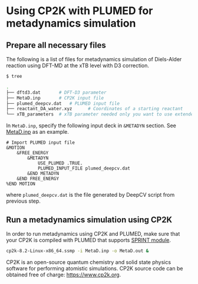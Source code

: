 # Using CP2K with PLUMED for metadynamics simulation

## Prepare all necessary files

The following is a list of files for metadynamics simulation of Diels-Alder reaction using DFT-MD
at the xTB level with D3 correction.

```sh
$ tree

.
├── dftd3.dat       # DFT-D3 parameter
├── MetaD.inp       # CP2K input file
├── plumed_deepcv.dat   # PLUMED input file
├── reactant_DA_water.xyz      # Coordinates of a starting reactant
└── xTB_parameters  # xTB parameter needed only you want to use extended Tight binding
```

In `MetaD.inp`, specify the following input deck in `&METADYN` section.
See [MetaD.inp](https://gitlab.uzh.ch/lubergroup/deepcv/-/blob/master/input/MetaD.inp) as an example.

```
# Import PLUMED input file
&MOTION
    &FREE_ENERGY
        &METADYN
            USE_PLUMED .TRUE.
            PLUMED_INPUT_FILE plumed_deepcv.dat
        &END METADYN
    &END FREE_ENERGY
%END MOTION
```

where `plumed_deepcv.dat` is the file generated by DeepCV script from previous step.

## Run a metadynamics simulation using CP2K

In order to run metadynamics using CP2K and PLUMED, make sure that your CP2K is compiled with PLUMED that supports
[SPRINT module](https://www.plumed.org/doc-v2.9/user-doc/html/_s_p_r_i_n_t.html).

```sh
cp2k-8.2-Linux-x86_64.ssmp -i MetaD.inp -o MetaD.out &
```

CP2K is an open-source quantum chemistry and solid state physics software for performing atomistic simulations.
CP2K source code can be obtained free of charge: https://www.cp2k.org.
